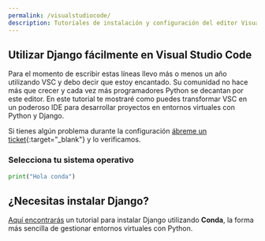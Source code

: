 ```yaml
---
permalink: /visualstudiocode/
description: Tutoriales de instalación y configuración del editor Visual Studio Code para desarrollar con Python y Django Framework en Windows, GNU/Linux y Mac OS X.
---
```


## Utilizar Django fácilmente en Visual Studio Code

Para el momento de escribir estas líneas llevo más o menos un año utilizando VSC y debo decir que estoy encantado. Su comunidad no hace más que crecer y cada vez más programadores Python se decantan por este editor. En este tutorial te mostraré como puedes transformar VSC en un poderoso IDE para desarrollar proyectos en entornos virtuales con Python y Django.

Si tienes algún problema durante la configuración [ábreme un ticket](https://github.com/hcosta/instalardjango.com/issues){:target="_blank"} y lo verificamos.

### Selecciona tu sistema operativo

```python
print("Hola conda")
```

## ¿Necesitas instalar Django?

[Aquí encontrarás](/) un tutorial para instalar Django utilizando **Conda**, la forma más sencilla de gestionar entornos virtuales con Python.
